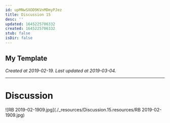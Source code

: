 ```yaml
---
id: upMNwSXOD9KVnMDmyPJez
title: Discussion 15
desc: ''
updated: 1645225706332
created: 1645225706332
stub: false
isDir: false
---
```

My Template
---

_Created at 2019-02-19._
_Last updated at 2019-03-04._




---

# Discussion


![RB 2019-02-1909.jpg](./_resources/Discussion.15.resources/RB 2019-02-1909.jpg)

